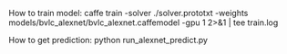 How to train model:
caffe train -solver ./solver.prototxt -weights models/bvlc_alexnet/bvlc_alexnet.caffemodel -gpu 1 2>&1 | tee train.log

How to get prediction:
python run_alexnet_predict.py
